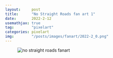 ```yaml
---
layout:     post
title:      "No Straight Roads fan art 1"
date:       2022-2-12
usemathjax: true
tag:        "pixelart"
categories: pixelart
img:        "/posts/images/fanart/2022-2_0.png"
---
```


<figure>
    <img class="art" src="{{ site.image_location }}/fanart/2022-2_0.png" alt="no straight roads fanart"/>
</figure>